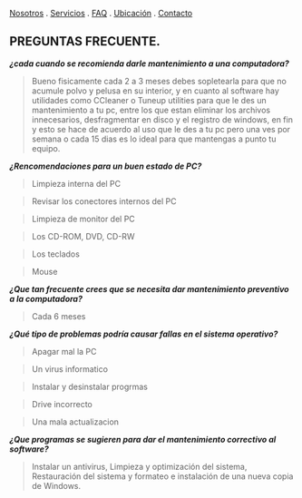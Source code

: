 [Nosotros](./nosotros.md) . [Servicios](./servicios.md) . [FAQ](FAQ.md) . [Ubicación](ubicacion.md) . [Contacto](./contacto.md)

## PREGUNTAS FRECUENTE. 

**_¿cada cuando se recomienda darle mantenimiento a una computadora?_**

> Bueno fisicamente cada 2 a 3 meses debes sopletearla para que no acumule polvo y pelusa en su interior, y en cuanto al software hay utilidades como CCleaner o Tuneup utilities para que le des un mantenimiento a tu pc, entre los que estan eliminar los archivos innecesarios, desfragmentar en disco y el registro de windows, en fin y esto se hace de acuerdo al uso que le des a tu pc pero una ves por semana o cada 15 dias es lo ideal para que mantengas a punto tu equipo.

**_¿Rencomendaciones  para un buen estado de PC?_**

> Limpieza interna del PC 

> Revisar los conectores internos del PC

> Limpieza de monitor del PC

> Los CD-ROM, DVD, CD-RW

> Los teclados

> Mouse

**_¿Que tan frecuente crees que se necesita dar mantenimiento preventivo a la computadora?_**

> Cada 6 meses

**_¿Qué tipo de problemas podría causar fallas en el sistema operativo?_**

> Apagar mal la PC

> Un virus informatico 

> Instalar y desinstalar progrmas

> Drive incorrecto

> Una mala actualizacion

**_¿Que programas se sugieren para dar el mantenimiento correctivo al software?_**

> Instalar un antivirus, Limpieza y optimización del sistema, Restauración del sistema y formateo e instalación de una nueva copia de Windows.
